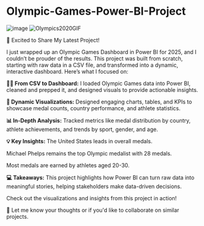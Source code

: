 # Olympic-Games-Power-BI-Project

![image](https://github.com/user-attachments/assets/29754fa6-0302-4c7a-b96c-642a7bb43bd5) ![Olympics2020GIF](https://github.com/user-attachments/assets/f398d2c7-f3cd-4f3a-92eb-0ce9906fbf71)




🚀 Excited to Share My Latest Project!

I just wrapped up an Olympic Games Dashboard in Power BI for 2025, and I couldn’t be prouder of the results. This project was built from scratch, starting with raw data in a CSV file, and transformed into a dynamic, interactive dashboard. Here’s what I focused on:

**🏋️‍♂️ From CSV to Dashboard:**
I loaded Olympic Games data into Power BI, cleaned and prepped it, and designed visuals to provide actionable insights.

**🎨 Dynamic Visualizations:**
Designed engaging charts, tables, and KPIs to showcase medal counts, country performance, and athlete statistics.

**📊 In-Depth Analysis:**
Tracked metrics like medal distribution by country, athlete achievements, and trends by sport, gender, and age.

**💡 Key Insights:**
The United States leads in overall medals.

Michael Phelps remains the top Olympic medalist with 28 medals.

Most medals are earned by athletes aged 20-30.

**💻 Takeaways:**
This project highlights how Power BI can turn raw data into meaningful stories, helping stakeholders make data-driven decisions.

Check out the visualizations and insights from this project in action!                      

🚀 Let me know your thoughts or if you'd like to collaborate on similar projects.

